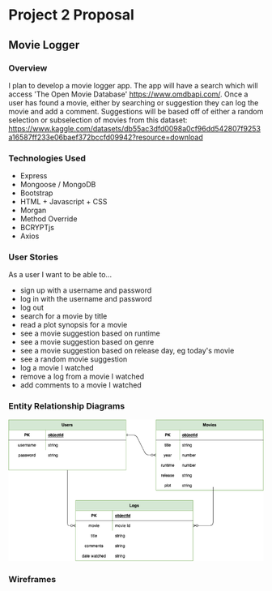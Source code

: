 # Project 2 Proposal
## Movie Logger

### Overview 
I plan to develop a movie logger app. The app will have a search which will access 'The Open Movie Database' https://www.omdbapi.com/.
Once a user has found a movie, either by searching or suggestion they can log the movie and add a comment. Suggestions will be based off of either a random selection or subselection of movies from this dataset: https://www.kaggle.com/datasets/db55ac3dfd0098a0cf96dd542807f9253a16587ff233e06baef372bccfd09942?resource=download


### Technologies Used
* Express
* Mongoose / MongoDB
* Bootstrap
* HTML + Javascript + CSS
* Morgan
* Method Override
* BCRYPTjs
* Axios


### User Stories
As a user I want to be able to...
* sign up with a username and password
* log in with the username and password
* log out
* search for a movie by title
* read a plot synopsis for a movie
* see a movie suggestion based on runtime
* see a movie suggestion based on genre
* see a movie suggestion based on release day, eg today's movie
* see a random movie suggestion
* log a movie I watched
* remove a log from a movie I watched
* add comments to a movie I watched


### Entity Relationship Diagrams
![ERD Diagram](/Movie%20logger%20ERD.drawio.png "erd diagram")

### Wireframes
